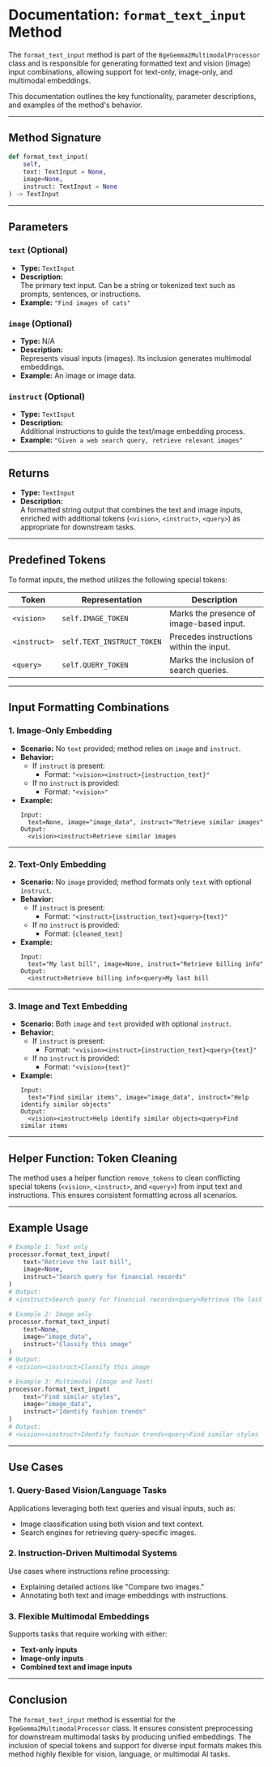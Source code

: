 # Documentation: `format_text_input` Method

The `format_text_input` method is part of the `BgeGemma2MultimodalProcessor` class and is responsible for generating formatted text and vision (image) input combinations, allowing support for text-only, image-only, and multimodal embeddings. 

This documentation outlines the key functionality, parameter descriptions, and examples of the method's behavior.

---

## Method Signature

```python
def format_text_input(
    self, 
    text: TextInput = None, 
    image=None, 
    instruct: TextInput = None
) -> TextInput
```

---

## Parameters

### `text` (Optional)
- **Type:** `TextInput`  
- **Description:**  
  The primary text input. Can be a string or tokenized text such as prompts, sentences, or instructions.
- **Example:** `"Find images of cats"`

### `image` (Optional)
- **Type:** N/A  
- **Description:**  
  Represents visual inputs (images). Its inclusion generates multimodal embeddings.
- **Example:** An image or image data.

### `instruct` (Optional)
- **Type:** `TextInput`  
- **Description:**  
  Additional instructions to guide the text/image embedding process.
- **Example:** `"Given a web search query, retrieve relevant images"`

---

## Returns

- **Type:** `TextInput`  
- **Description:**  
  A formatted string output that combines the text and image inputs, enriched with additional tokens (`<vision>`, `<instruct>`, `<query>`) as appropriate for downstream tasks.

---

## Predefined Tokens

To format inputs, the method utilizes the following special tokens:

| Token              | Representation | Description                             |
|--------------------|----------------|-----------------------------------------|
| `<vision>`         | `self.IMAGE_TOKEN` | Marks the presence of image-based input.|
| `<instruct>`       | `self.TEXT_INSTRUCT_TOKEN` | Precedes instructions within the input. |
| `<query>`          | `self.QUERY_TOKEN` | Marks the inclusion of search queries.  |

---

## Input Formatting Combinations

### 1. **Image-Only Embedding**
- **Scenario:** No `text` provided; method relies on `image` and `instruct`.  
- **Behavior:**
  - If `instruct` is present:
    - Format: `"<vision><instruct>{instruction_text}"`
  - If no `instruct` is provided:
    - Format: `"<vision>"`  
- **Example:**
  ```plaintext
  Input: 
    text=None, image="image_data", instruct="Retrieve similar images"
  Output: 
    <vision><instruct>Retrieve similar images
  ```

---

### 2. **Text-Only Embedding**
- **Scenario:** No `image` provided; method formats only `text` with optional `instruct`.  
- **Behavior:**
  - If `instruct` is present:
    - Format: `"<instruct>{instruction_text}<query>{text}"`
  - If no `instruct` is provided:
    - Format: `{cleaned_text}`  
- **Example:**
  ```plaintext
  Input: 
    text="My last bill", image=None, instruct="Retrieve billing info"
  Output: 
    <instruct>Retrieve billing info<query>My last bill
  ```

---

### 3. **Image and Text Embedding**
- **Scenario:** Both `image` and `text` provided with optional `instruct`.  
- **Behavior:**
  - If `instruct` is present:
    - Format: `"<vision><instruct>{instruction_text}<query>{text}"`
  - If no `instruct` is provided:
    - Format: `"<vision>{text}"`  
- **Example:**
  ```plaintext
  Input: 
    text="Find similar items", image="image_data", instruct="Help identify similar objects"
  Output: 
    <vision><instruct>Help identify similar objects<query>Find similar items
  ```

---

## Helper Function: Token Cleaning

The method uses a helper function `remove_tokens` to clean conflicting special tokens (`<vision>`, `<instruct>`, and `<query>`) from input text and instructions. This ensures consistent formatting across all scenarios.

---

## Example Usage

```python
# Example 1: Text only
processor.format_text_input(
    text="Retrieve the last bill",
    image=None,
    instruct="Search query for financial records"
)
# Output: 
# <instruct>Search query for financial records<query>Retrieve the last bill

# Example 2: Image only
processor.format_text_input(
    text=None,
    image="image_data",
    instruct="Classify this image"
)
# Output: 
# <vision><instruct>Classify this image

# Example 3: Multimodal (Image and Text)
processor.format_text_input(
    text="Find similar styles", 
    image="image_data", 
    instruct="Identify fashion trends"
)
# Output: 
# <vision><instruct>Identify fashion trends<query>Find similar styles
```

---

## Use Cases

### 1. **Query-Based Vision/Language Tasks**
Applications leveraging both text queries and visual inputs, such as:
- Image classification using both vision and text context.
- Search engines for retrieving query-specific images.

### 2. **Instruction-Driven Multimodal Systems**
Use cases where instructions refine processing:
- Explaining detailed actions like "Compare two images."
- Annotating both text and image embeddings with instructions.

### 3. **Flexible Multimodal Embeddings**
Supports tasks that require working with either:
- **Text-only inputs**
- **Image-only inputs**
- **Combined text and image inputs**

---

## Conclusion

The `format_text_input` method is essential for the `BgeGemma2MultimodalProcessor` class. It ensures consistent preprocessing for downstream multimodal tasks by producing unified embeddings. The inclusion of special tokens and support for diverse input formats makes this method highly flexible for vision, language, or multimodal AI tasks.
